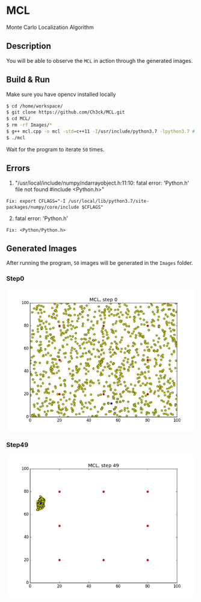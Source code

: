 # MCL
Monte Carlo Localization Algorithm


## Description
You will be able to observe the `MCL` in action through the generated images. 


## Build & Run
Make sure you have opencv installed locally
```sh
$ cd /home/workspace/
$ git clone https://github.com/Ch3ck/MCL.git
$ cd MCL/
$ rm -rf Images/*
$ g++ mcl.cpp -o mcl -std=c++11 -I/usr/include/python3.7 -lpython3.7 # or make
$ ./mcl
```
Wait for the program to iterate `50` times.

## Errors

1. "/usr/local/include/numpy/ndarrayobject.h:11:10: fatal error: 'Python.h' file not found #include <Python.h>"
```
Fix: export CFLAGS="-I /usr/local/lib/python3.7/site-packages/numpy/core/include $CFLAGS"
```

2. fatal error: 'Python.h'
```
Fix: <Python/Python.h>
```
## Generated Images
After running the program, `50` images will be generated in the `Images` folder.
### Step0
![alt text](Images/Step0.png)
### Step49
![alt text](Images/Step49.png)
